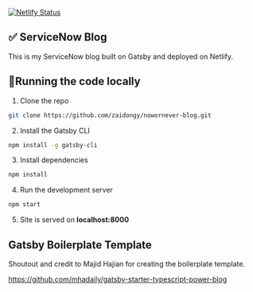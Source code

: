 [![Netlify Status](https://api.netlify.com/api/v1/badges/621c55f2-2efe-431d-8996-25fccc039eec/deploy-status)](https://app.netlify.com/sites/cocky-perlman-3a56b9/deploys)

## ✅ ServiceNow Blog

This is my ServiceNow blog built on Gatsby and deployed on Netlify.

## 🔨Running the code locally 

1. Clone the repo

```sh
git clone https://github.com/zaidongy/nowornever-blog.git
```

2. Install the Gatsby CLI

```sh
npm install -g gatsby-cli
```

3. Install dependencies

```sh
npm install
```

4. Run the development server

```sh
npm start
```

5. Site is served on **localhost:8000**

## Gatsby Boilerplate Template

Shoutout and credit to Majid Hajian for creating the boilerplate template.

https://github.com/mhadaily/gatsby-starter-typescript-power-blog